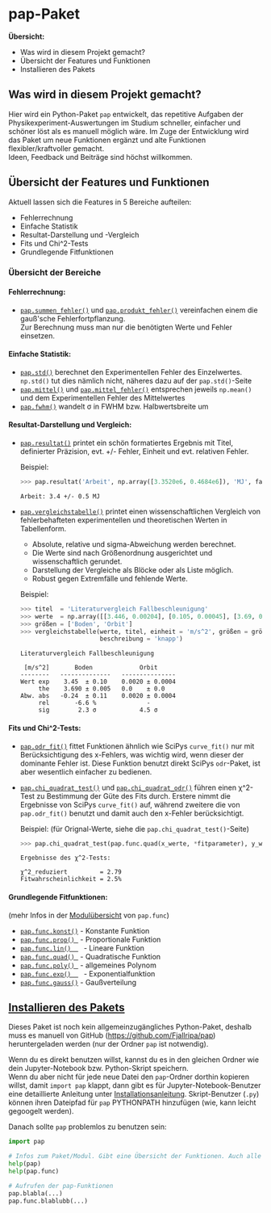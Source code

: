 # pap-Paket

**Übersicht:**
* Was wird in diesem Projekt gemacht?
* Übersicht der Features und Funktionen
* Installieren des Pakets



## Was wird in diesem Projekt gemacht?
Hier wird ein Python-Paket `pap` entwickelt, das repetitive Aufgaben der Physikexperiment-Auswertungen im Studium schneller, einfacher und schöner löst als es manuell möglich wäre.
Im Zuge der Entwicklung wird das Paket um neue Funktionen ergänzt und alte Funktionen flexibler/kraftvoller gemacht.  
Ideen, Feedback und Beiträge sind höchst willkommen.



## Übersicht der Features und Funktionen  

Aktuell lassen sich die Features in 5 Bereiche aufteilen:  
* Fehlerrechnung
* Einfache Statistik
* Resultat-Darstellung und -Vergleich
* Fits und Chi^2-Tests
* Grundlegende Fitfunktionen


### Übersicht der Bereiche
#### Fehlerrechnung:
* [`pap.summen_fehler()`](https://github.com/Fjallripa/pap/wiki/summen_fehler()) und [`pap.produkt_fehler()`](https://github.com/Fjallripa/pap/wiki/produkt_fehler())
    vereinfachen einem die gauß'sche Fehlerfortpflanzung.  
    Zur Berechnung muss man nur die benötigten Werte und Fehler einsetzen.
        

#### Einfache Statistik:
* [`pap.std()`](https://github.com/Fjallripa/pap/wiki/std())
    berechnet den Experimentellen Fehler des Einzelwertes.  
    `np.std()` tut dies nämlich nicht, näheres dazu auf der `pap.std()`-Seite
* [`pap.mittel()`](https://github.com/Fjallripa/pap/wiki/mittel())  und  [`pap.mittel_fehler()`](https://github.com/Fjallripa/pap/wiki/mittel_fehler())
    entsprechen jeweils `np.mean()` und dem Experimentellen Fehler des Mittelwertes
* [`pap.fwhm()`](https://github.com/Fjallripa/pap/wiki/fwhm())
    wandelt σ in FWHM bzw. Halbwertsbreite um


#### Resultat-Darstellung und Vergleich:
* [`pap.resultat()`](https://github.com/Fjallripa/pap/wiki/resultat())
    printet ein schön formatiertes Ergebnis mit 
    Titel, definierter Präzision, evt. +/- Fehler, Einheit und evt. relativen Fehler.
    
    Beispiel:
    ```python
    >>> pap.resultat('Arbeit', np.array([3.3520e6, 0.4684e6]), 'MJ', faktor = 1e-6)
    ```
    ```
    Arbeit: 3.4 +/- 0.5 MJ
    ```
    
* [`pap.vergleichstabelle()`](https://github.com/Fjallripa/pap/wiki/vergleichstabelle())
    printet einen wissenschaftlichen Vergleich von fehlerbehafteten experimentellen und 
    theoretischen Werten in Tabellenform. 
     - Absolute, relative und sigma-Abweichung werden berechnet.
     - Die Werte sind nach Größenordnung ausgerichtet und wissenschaftlich gerundet.
     - Darstellung der Vergleiche als Blöcke oder als Liste möglich.
     - Robust gegen Extremfälle und fehlende Werte.
    
    Beispiel:
    ```python
    >>> titel  = 'Literaturvergleich Fallbeschleunigung'
    >>> werte  = np.array([[3.446, 0.00204], [0.105, 0.00045], [3.69, 0], [5e-3, 0]])
    >>> größen = ['Boden', 'Orbit']
    >>> vergleichstabelle(werte, titel, einheit = 'm/s^2', größen = größen, 
                          beschreibung = 'knapp')
    ```
    ```
    Literaturvergleich Fallbeschleunigung

     [m/s^2]       Boden             Orbit     
    --------   --------------   ---------------
    Wert exp    3.45  ± 0.10    0.0020 ± 0.0004
         the    3.690 ± 0.005   0.0    ± 0.0   
    Abw. abs   -0.24  ± 0.11    0.0020 ± 0.0004
         rel       -6.6 %              -       
         sig        2.3 σ            4.5 σ      
    ```


#### Fits und Chi^2-Tests:
* [`pap.odr_fit()`](https://github.com/Fjallripa/pap/wiki/odr_fit())
    fittet Funktionen ähnlich wie SciPys `curve_fit()` nur mit Berücksichtigung des x-Fehlers, 
    was wichtig wird, wenn dieser der dominante Fehler ist. 
    Diese Funktion benutzt direkt SciPys `odr`-Paket, ist aber wesentlich einfacher 
    zu bedienen.

* [`pap.chi_quadrat_test()`](https://github.com/Fjallripa/pap/wiki/chi_quadrat_test()) und  [`pap.chi_quadrat_odr()`](https://github.com/Fjallripa/pap/wiki/chi_quadrat_odr())
    führen einen χ^2-Test zu Bestimmung der Güte des Fits durch.
    Erstere nimmt die Ergebnisse von SciPys `curve_fit()` auf, während zweitere die von 
    `pap.odr_fit()` benutzt und damit auch den x-Fehler berücksichtigt.

    Beispiel: (für Orignal-Werte, siehe die `pap.chi_quadrat_test()`-Seite)
    ```python
    >>> pap.chi_quadrat_test(pap.func.quad(x_werte, *fitparameter), y_werte, y_fehler, 3)
    ```
    ```
    Ergebnisse des χ^2-Tests:

    χ^2_reduziert         = 2.79
    Fitwahrscheinlichkeit = 2.5%
    ```
 

#### Grundlegende Fitfunktionen:
(mehr Infos in der [Modulübersicht](https://github.com/Fjallripa/pap/wiki/Modul-pap.func) von `pap.func`)
* [`pap.func.konst()`](https://github.com/Fjallripa/pap/wiki/func.konst())   - Konstante Funktion
* [`pap.func.prop() `](https://github.com/Fjallripa/pap/wiki/func.prop())   - Proportionale Funktion
* [`pap.func.lin()  `](https://github.com/Fjallripa/pap/wiki/func.lin()) ` `- Lineare Funktion
* [`pap.func.quad() `](https://github.com/Fjallripa/pap/wiki/func.quad())   - Quadratische Funktion
* [`pap.func.poly() `](https://github.com/Fjallripa/pap/wiki/func.poly())   - allgemeines Polynom
* [`pap.func.exp()  `](https://github.com/Fjallripa/pap/wiki/func.exp()) ` `- Exponentialfunktion
* [`pap.func.gauss()`](https://github.com/Fjallripa/pap/wiki/func.gauss())   - Gaußverteilung



## [Installieren des Pakets](https://github.com/Fjallripa/pap/wiki/Installationsanleitung)
Dieses Paket ist noch kein allgemeinzugängliches Python-Paket, deshalb muss es manuell von GitHub (https://github.com/Fjallripa/pap) heruntergeladen werden (nur der Ordner `pap` ist notwendig).  

Wenn du es direkt benutzen willst, kannst du es in den gleichen Ordner wie dein Jupyter-Notebook bzw. Python-Skript speichern.  
Wenn du aber nicht für jede neue Datei den `pap`-Ordner dorthin kopieren willst, damit `import pap` klappt, dann gibt es für Jupyter-Notebook-Benutzer eine detaillierte Anleitung unter [Installationsanleitung](https://github.com/Fjallripa/pap/wiki/Installationsanleitung). Skript-Benutzer (`.py`) können ihren Dateipfad für `pap` PYTHONPATH hinzufügen (wie, kann leicht gegoogelt werden).

Danach sollte `pap` problemlos zu benutzen sein:
```python
import pap

# Infos zum Paket/Modul. Gibt eine Übersicht der Funktionen. Auch alle deren Docstrings sind aufgelistet.
help(pap)
help(pap.func)

# Aufrufen der pap-Funktionen
pap.blabla(...)
pap.func.blablubb(...)
```